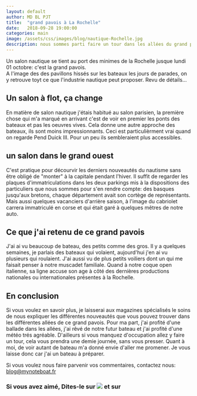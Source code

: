```yaml
---
layout: default
author: MD BL PJT
title:  "grand pavois à La Rochelle"
date:   2018-09-28 19:00:00
categories: main
image: /assets/css/images/blog/nautique-Rochelle.jpg
description: nous sommes parti faire un tour dans les allées du grand pavois de la Rochelle.  Retrouvez en quelques lignes nos impressions sur cette journée.
---
```

Un salon nautique se tient au port des minimes de la Rochelle jusque lundi 01 octobre: c'est la grand pavois.  
A l'image des des pavillons hissés sur les bateaux les jours de parades, on y retrouve toyt ce que l'industrie nautique peut proposer. Revu de détails...
<!--break-->
## Un salon à flot, ça change
En matière de salon nautique j'étais habitué au salon parisien, la première chose qui m'a marqué en arrivant c'est de voir en premier les ponts des bateaux et pas les oeuvres vives.  Cela donne une autre approche des bateaux, ils sont moins impressionnants.  Ceci est particulièrment vrai quand on regarde Pend Duick III.  Pour un peu ils sembleraient plus accessibles.  
## un salon dans le grand ouest
C'est pratique pour décourvir les derniers nouveautés du nautisme sans être obligé de "monter" à la capitale pendant l'hiver.  Il suffit de regarder les plaques d'immatriculations dans les deux parkings mis à la dispositions des particuliers que nous sommes pour s'en rendre compte: des basques jusqu'aux bretons, chaque département avait son cortège de représentants.  Mais aussi quelques vacanciers d'arrière saison, à l'image du cabriolet carrera immatriculé en corse et qui était garé à quelques mêtres de notre auto.
## Ce que j'ai retenu de ce grand pavois
J'ai ai vu beaucoup de bateau, des petits comme des gros.
Il y a quelques semaines, je parlais des bateaux qui volaient, aujourd'hui j'en ai vu plusieurs qui roulaient.  J'ai aussi vu de plus petits voiliers dont un qui me faisait penser à notre muscadet familiale.  Quand à notre coque open italienne, sa ligne accuse son age à côté des dernières productions nationales ou internationales présentes à la Rochelle.
##  En conclusion
Si vous voulez en savoir plus, je laisserai aux magazines spécialisés le soins de nous expliquer les différentes nouveautés que vous pouvez trouver dans les différentes allées de ce grand pavois.  Pour ma part, j'ai profité d'une ballade dans les allées, j'ai rêvé de notre futur bateau et j'ai profité d'une météo trés agréable.  D'ailleurs si vous manquez d'occupation allez y faire un tour, cela vous prendra une demie journée, sans vous presser.  Quant à moi, de voir autant de bateau m'a donné envie d'aller me promener.  Je vous laisse donc car j'ai un bateau à préparer.

Si vous voulez nous faire parvenir vos commentaires, contactez nous: [blog@mynoteboat.fr](mailto:blog@mynoteboat.fr)

<H3>Si vous avez aimé, Dites-le sur <a href="https://www.facebook.com/sharer/sharer.php?u=http://www.mynoteboat.fr//main/2018/09/28/salon-nautique-a-la-rochelle.html" target="_blank" ><img src="{{ site.url }}/assets/images/facebook-icon-S.png"
           id="FB" class="socialicon"></a> et sur <a><script src="//platform.linkedin.com/in.js" type="text/javascript"> lang: fr_FR</script>
<script type="IN/Share" data-url="www.mynoteboat.fr"></script></a></H3>
